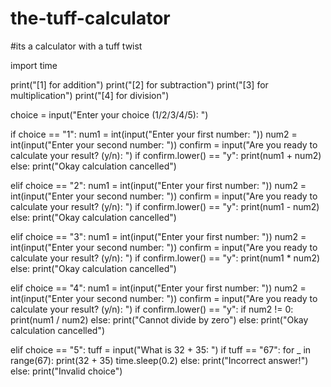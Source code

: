 # the-tuff-calculator
#its a calculator with a tuff twist


import time

print("[1] for addition")
print("[2] for subtraction")
print("[3] for multiplication")
print("[4] for division")

choice = input("Enter your choice (1/2/3/4/5): ")

if choice == "1":
    num1 = int(input("Enter your first number: "))
    num2 = int(input("Enter your second number: "))
    confirm = input("Are you ready to calculate your result? (y/n): ")
    if confirm.lower() == "y":
        print(num1 + num2)
    else:
        print("Okay calculation cancelled")

elif choice == "2":
    num1 = int(input("Enter your first number: "))
    num2 = int(input("Enter your second number: "))
    confirm = input("Are you ready to calculate your result? (y/n): ")
    if confirm.lower() == "y":
        print(num1 - num2)
    else:
        print("Okay calculation cancelled")

elif choice == "3":
    num1 = int(input("Enter your first number: "))
    num2 = int(input("Enter your second number: "))
    confirm = input("Are you ready to calculate your result? (y/n): ")
    if confirm.lower() == "y":
        print(num1 * num2)
    else:
        print("Okay calculation cancelled")

elif choice == "4":
    num1 = int(input("Enter your first number: "))
    num2 = int(input("Enter your second number: "))
    confirm = input("Are you ready to calculate your result? (y/n): ")
    if confirm.lower() == "y":
        if num2 != 0:
            print(num1 / num2)
        else:
            print("Cannot divide by zero")
    else:
        print("Okay calculation cancelled")

elif choice == "5":
    tuff = input("What is 32 + 35: ")
    if tuff == "67":
        for _ in range(67):
            print(32 + 35)
            time.sleep(0.2)
    else:
        print("Incorrect answer!")
else:
    print("Invalid choice")

